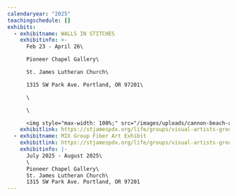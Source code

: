 ```yaml
---
calendaryear: "2025"
teachingschedule: []
exhibits:
  - exhibitname: WALLS IN STITCHES
    exhibitinfo: >-
      Feb 23 - April 26\

      Pioneer Chapel Gallery\

      St. James Lutheran Church\

      1﻿315 SW Park Ave. Portland, OR 97201\

      \

      \

      <img style="max-width: 100%;" src="/images/uploads/cannon-beach-arts-festival.jpg">
    exhibitlink: https://stjamespdx.org/life/groups/visual-artists-group/
  - exhibitname: MIX Group Fiber Art Exhibit
    exhibitlink: https://stjamespdx.org/life/groups/visual-artists-group/
    exhibitinfo: |-
      July 2025 - August 2025\
      \
      Pioneer Chapel Gallery\
      St. James Lutheran Church\
      1﻿315 SW Park Ave. Portland, OR 97201
---
```

